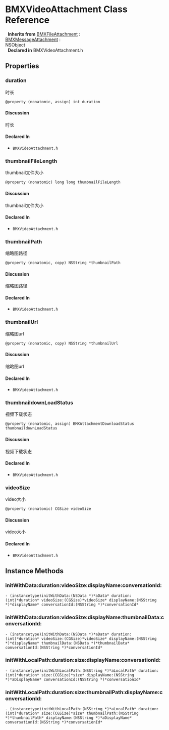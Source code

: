 # BMXVideoAttachment Class Reference

&nbsp;&nbsp;**Inherits from** <a href="../Classes/BMXFileAttachment.md">BMXFileAttachment</a> :   
<a href="../Classes/BMXMessageAttachment.md">BMXMessageAttachment</a> :   
NSObject  
&nbsp;&nbsp;**Declared in** BMXVideoAttachment.h  

## Properties

<a name="//api/name/duration" title="duration"></a>
### duration

时长

`@property (nonatomic, assign) int duration`

#### Discussion
时长

#### Declared In
* `BMXVideoAttachment.h`

<a name="//api/name/thumbnailFileLength" title="thumbnailFileLength"></a>
### thumbnailFileLength

thumbnail文件大小

`@property (nonatomic) long long thumbnailFileLength`

#### Discussion
thumbnail文件大小

#### Declared In
* `BMXVideoAttachment.h`

<a name="//api/name/thumbnailPath" title="thumbnailPath"></a>
### thumbnailPath

缩略图路径

`@property (nonatomic, copy) NSString *thumbnailPath`

#### Discussion
缩略图路径

#### Declared In
* `BMXVideoAttachment.h`

<a name="//api/name/thumbnailUrl" title="thumbnailUrl"></a>
### thumbnailUrl

缩略图url

`@property (nonatomic, copy) NSString *thumbnailUrl`

#### Discussion
缩略图url

#### Declared In
* `BMXVideoAttachment.h`

<a name="//api/name/thumbnaildownLoadStatus" title="thumbnaildownLoadStatus"></a>
### thumbnaildownLoadStatus

视频下载状态

`@property (nonatomic, assign) BMXAttachmentDownloadStatus thumbnaildownLoadStatus`

#### Discussion
视频下载状态

#### Declared In
* `BMXVideoAttachment.h`

<a name="//api/name/videoSize" title="videoSize"></a>
### videoSize

video大小

`@property (nonatomic) CGSize videoSize`

#### Discussion
video大小

#### Declared In
* `BMXVideoAttachment.h`

<a title="Instance Methods" name="instance_methods"></a>
## Instance Methods

<a name="//api/name/initWithData:duration:videoSize:displayName:conversationId:" title="initWithData:duration:videoSize:displayName:conversationId:"></a>
### initWithData:duration:videoSize:displayName:conversationId:

`- (instancetype)initWithData:(NSData *)*aData* duration:(int)*duration* videoSize:(CGSize)*videoSize* displayName:(NSString *)*displayName* conversationId:(NSString *)*conversationId*`

<a name="//api/name/initWithData:duration:videoSize:displayName:thumbnailData:conversationId:" title="initWithData:duration:videoSize:displayName:thumbnailData:conversationId:"></a>
### initWithData:duration:videoSize:displayName:thumbnailData:conversationId:

`- (instancetype)initWithData:(NSData *)*aData* duration:(int)*duration* videoSize:(CGSize)*videoSize* displayName:(NSString *)*displayName* thumbnailData:(NSData *)*thumbnailData* conversationId:(NSString *)*conversationId*`

<a name="//api/name/initWithLocalPath:duration:size:displayName:conversationId:" title="initWithLocalPath:duration:size:displayName:conversationId:"></a>
### initWithLocalPath:duration:size:displayName:conversationId:

`- (instancetype)initWithLocalPath:(NSString *)*aLocalPath* duration:(int)*duration* size:(CGSize)*size* displayName:(NSString *)*aDisplayName* conversationId:(NSString *)*conversationId*`

<a name="//api/name/initWithLocalPath:duration:size:thumbnailPath:displayName:conversationId:" title="initWithLocalPath:duration:size:thumbnailPath:displayName:conversationId:"></a>
### initWithLocalPath:duration:size:thumbnailPath:displayName:conversationId:

`- (instancetype)initWithLocalPath:(NSString *)*aLocalPath* duration:(int)*duration* size:(CGSize)*size* thumbnailPath:(NSString *)*thumbnailPath* displayName:(NSString *)*aDisplayName* conversationId:(NSString *)*conversationId*`

